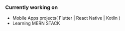 ### Currently working on 
- Mobile Apps projects( Flutter | React Native | Kotlin )
- Learning MERN STACK


